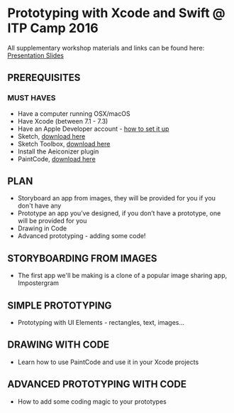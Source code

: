 # Prototyping with Xcode and Swift @ ITP Camp 2016
All supplementary workshop materials and links can be found here: [Presentation Slides](https://docs.google.com/presentation/d/1A8NHtQEestswjv4FRpV_piCyJeJwtOuuwQ6hZ4cNaSs/edit?usp=sharing)

## PREREQUISITES
### MUST HAVES
* Have a computer running OSX/macOS 
* Have Xcode (between 7.1 - 7.3)
* Have an Apple Developer account - [how to set it up](http://www.idownloadblog.com/2015/12/24/how-to-create-a-free-apple-developer-account-xcode/)
* Sketch, [download here](https://www.sketchapp.com/)
* Sketch Toolbox, [download here](http://sketchtoolbox.com/)
* Install the Aeiconizer plugin
* PaintCode, [download here](https://www.paintcodeapp.com/)

## PLAN
* Storyboard an app from images, they will be provided for you if you don't have any
* Prototype an app you’ve designed, if you don’t have a prototype, one will be provided for you
* Drawing in Code
* Advanced prototyping - adding some code!


## STORYBOARDING FROM IMAGES
* The first app we'll be making is a clone of a popular image sharing app, Impostergram

<!--![Impostergram gif](Assets/ImposterGramVid.gif)-->

## SIMPLE PROTOTYPING
* Prototyping with UI Elements - rectangles, text, images...

<!--![Simple Lonas](Assets/SimpleLoansVid.gif)-->

## DRAWING WITH CODE
* Learn how to use PaintCode and use it in your Xcode projects

<!--![Random colors gif](Assets/randomColors.gif)-->

## ADVANCED PROTOTYPING WITH CODE
* How to add some coding magic to your prototypes